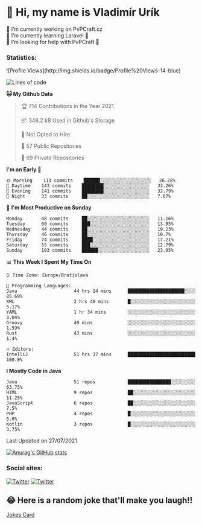 <h1> 👋 Hi, my name is Vladimír Urík</h1>
<p>
 🔭 I’m currently working on PvPCraft.cz<br>
 🌱 I’m currently learning Laravel 💙<br>
 🤔 I’m looking for help with PvPCraft 💝<br>
</p>
<h3>Statistics:</h3>
<!--START_SECTION:waka-->
![Profile Views](http://img.shields.io/badge/Profile%20Views-14-blue)

![Lines of code](https://img.shields.io/badge/From%20Hello%20World%20I%27ve%20Written-4.5%20million%20lines%20of%20code-blue)

**🐱 My Github Data** 

> 🏆 714 Contributions in the Year 2021
 > 
> 📦 348.2 kB Used in Github's Storage 
 > 
> 🚫 Not Opted to Hire
 > 
> 📜 57 Public Repositories 
 > 
> 🔑 69 Private Repositories  
 > 
**I'm an Early 🐤** 

```text
🌞 Morning    113 commits    ██████░░░░░░░░░░░░░░░░░░░   26.28% 
🌆 Daytime    143 commits    ████████░░░░░░░░░░░░░░░░░   33.26% 
🌃 Evening    141 commits    ████████░░░░░░░░░░░░░░░░░   32.79% 
🌙 Night      33 commits     ██░░░░░░░░░░░░░░░░░░░░░░░   7.67%

```
📅 **I'm Most Productive on Sunday** 

```text
Monday       48 commits     ██░░░░░░░░░░░░░░░░░░░░░░░   11.16% 
Tuesday      60 commits     ███░░░░░░░░░░░░░░░░░░░░░░   13.95% 
Wednesday    44 commits     ██░░░░░░░░░░░░░░░░░░░░░░░   10.23% 
Thursday     46 commits     ██░░░░░░░░░░░░░░░░░░░░░░░   10.7% 
Friday       74 commits     ████░░░░░░░░░░░░░░░░░░░░░   17.21% 
Saturday     55 commits     ███░░░░░░░░░░░░░░░░░░░░░░   12.79% 
Sunday       103 commits    ██████░░░░░░░░░░░░░░░░░░░   23.95%

```


📊 **This Week I Spent My Time On** 

```text
⌚︎ Time Zone: Europe/Bratislava

💬 Programming Languages: 
Java                     44 hrs 14 mins      █████████████████████░░░░   85.69% 
XML                      2 hrs 40 mins       █░░░░░░░░░░░░░░░░░░░░░░░░   5.17% 
YAML                     1 hr 34 mins        ░░░░░░░░░░░░░░░░░░░░░░░░░   3.04% 
Groovy                   49 mins             ░░░░░░░░░░░░░░░░░░░░░░░░░   1.59% 
Rust                     43 mins             ░░░░░░░░░░░░░░░░░░░░░░░░░   1.4%

🔥 Editors: 
IntelliJ                 51 hrs 37 mins      █████████████████████████   100.0%

```

**I Mostly Code in Java** 

```text
Java                     51 repos            ████████████████░░░░░░░░░   63.75% 
HTML                     9 repos             ██░░░░░░░░░░░░░░░░░░░░░░░   11.25% 
JavaScript               6 repos             ██░░░░░░░░░░░░░░░░░░░░░░░   7.5% 
PHP                      4 repos             █░░░░░░░░░░░░░░░░░░░░░░░░   5.0% 
Kotlin                   3 repos             █░░░░░░░░░░░░░░░░░░░░░░░░   3.75%

```



 Last Updated on 27/07/2021
<!--END_SECTION:waka-->

[![Anurag's GitHub stats](https://github-readme-stats.vercel.app/api?username=vladimir-urik)](https://github.com/anuraghazra/github-readme-stats)

<h3>Social sites:</h3>
<p><a href="https://twitter.com/GGGEDR" target="_blank"><img alt="Twitter" src="https://img.shields.io/badge/twitter-%231DA1F2.svg?&style=for-the-badge&logo=twitter&logoColor=white" /></a> <a href="https://www.reddit.com/user/GGGEDR" target="_blank"><img alt="Twitter" src="https://img.shields.io/badge/reddit-%23FE6262.svg?&style=for-the-badge&logo=reddit&logoColor=white" /></a>
</p>

## 😂 Here is a random joke that'll make you laugh!!
[Jokes Card](https://readme-jokes.vercel.app/api)

